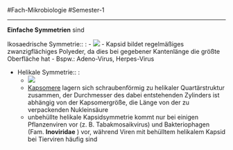 #Fach-Mikrobiologie  #Semester-1

---

**Einfache Symmetrien** sind 

Ikosaedrische Symmetrie:: :
	- ![](https://remnote-user-data.s3.amazonaws.com/cwZPlo7gV3k3ZvqLVpsfvl3R9KNE2VjScQfR9lMS0UpJ0eFWWvaIe_WSfc05VIlfT3G8PlrMOIINeIMQYdO4UHyhc63i7VhBhYEPmh2KRyljvUm8r6FK0_inmQPH7JfK)
	- Kapsid bildet regelmäßiges zwanzigflächiges Polyeder, da dies bei gegebener Kantenlänge die größte Oberfläche hat
	- Bspw.: Adeno-Virus, Herpes-Virus
- Helikale Symmetrie:: :
	- ![](https://remnote-user-data.s3.amazonaws.com/O9Xo2IrkH73ewA1_GmlmufNdKFlwOqHTrkmJ1MQp8iDyF5SvwYPnpshem8opc7DwgU3DQSsLNH-Yc8ZWAYjwDqSYGx67yzrROy43NLvlZv7b66XNyXmnKVAu4OjuHb6y)
	- [Kapsomere](Kapsomere.md) lagern sich schraubenförmig zu helikaler Quartärstruktur zusammen, der Durchmesser des dabei entstehenden Zylinders ist abhängig von der Kapsomergröße, die Länge von der zu verpackenden Nukleinsäure
	- unbehüllte helikale Kapsidsymmetrie kommt nur bei einigen Pflanzenviren vor (z. B. Tabakmosaikvirus) und Bakteriophagen (Fam.  __Inoviridae__ ) vor, während Viren mit behülltem helikalem Kapsid bei Tierviren häufig sind